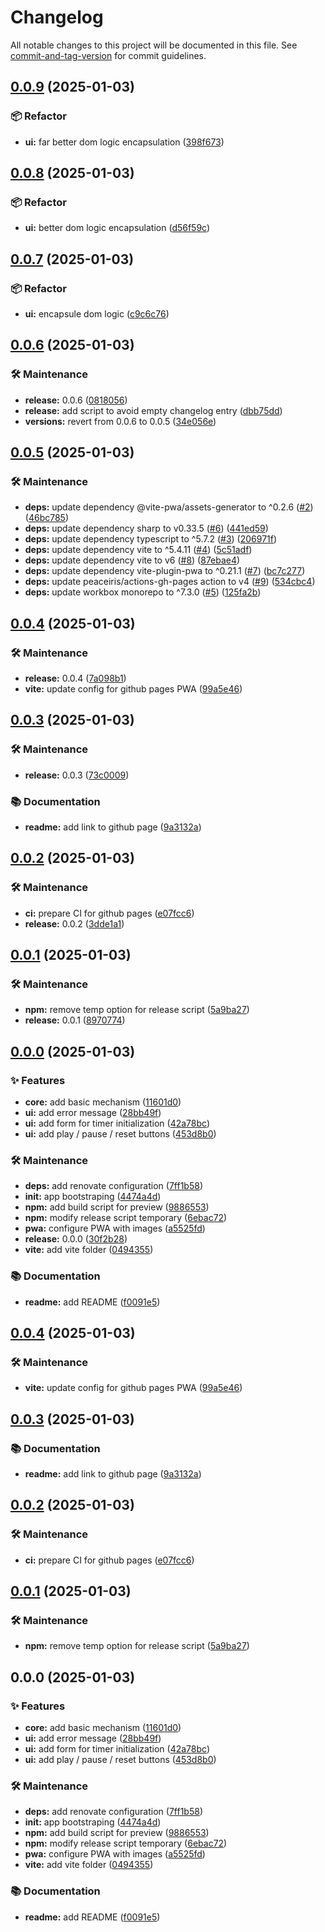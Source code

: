 # Changelog

All notable changes to this project will be documented in this file. See [commit-and-tag-version](https://github.com/absolute-version/commit-and-tag-version) for commit guidelines.

## [0.0.9](https://github.com/dimitrilahaye/time-spend/compare/v0.0.8...v0.0.9) (2025-01-03)


### 📦 Refactor

* **ui:** far better dom logic encapsulation ([398f673](https://github.com/dimitrilahaye/time-spend/commit/398f6730d21285fdd4ab13e9b75c594b60209b2e))

## [0.0.8](https://github.com/dimitrilahaye/time-spend/compare/v0.0.7...v0.0.8) (2025-01-03)


### 📦 Refactor

* **ui:** better dom logic encapsulation ([d56f59c](https://github.com/dimitrilahaye/time-spend/commit/d56f59c7c268b0492f352fbd4bd959dc594f89dc))

## [0.0.7](https://github.com/dimitrilahaye/time-spend/compare/v0.0.6...v0.0.7) (2025-01-03)


### 📦 Refactor

* **ui:** encapsule dom logic ([c9c6c76](https://github.com/dimitrilahaye/time-spend/commit/c9c6c764cfc632b760bf1bc2fff03038ae130a6a))

## [0.0.6](https://github.com/dimitrilahaye/time-spend/compare/v0.0.5...v0.0.6) (2025-01-03)


### 🛠️ Maintenance

* **release:** 0.0.6 ([0818056](https://github.com/dimitrilahaye/time-spend/commit/0818056a1a228e554948733e0b0d0d88b12709ab))
* **release:** add script to avoid empty changelog entry ([dbb75dd](https://github.com/dimitrilahaye/time-spend/commit/dbb75dd90147927df67d2a6e2bfc6253c4d31713))
* **versions:** revert from 0.0.6 to 0.0.5 ([34e056e](https://github.com/dimitrilahaye/time-spend/commit/34e056ea43fbe239d348b8d0182b0e5c304f11eb))

## [0.0.5](https://github.com/dimitrilahaye/time-spend/compare/v0.0.4...v0.0.5) (2025-01-03)


### 🛠️ Maintenance

* **deps:** update dependency @vite-pwa/assets-generator to ^0.2.6 ([#2](https://github.com/dimitrilahaye/time-spend/issues/2)) ([46bc785](https://github.com/dimitrilahaye/time-spend/commit/46bc78576a81d0ff00f8aeaf2e94f90d966d4243))
* **deps:** update dependency sharp to v0.33.5 ([#6](https://github.com/dimitrilahaye/time-spend/issues/6)) ([441ed59](https://github.com/dimitrilahaye/time-spend/commit/441ed599d4d3a3c592b6f747ab3a868c781a4e17))
* **deps:** update dependency typescript to ^5.7.2 ([#3](https://github.com/dimitrilahaye/time-spend/issues/3)) ([206971f](https://github.com/dimitrilahaye/time-spend/commit/206971fd5e057087c652c0ba1ce881fdf06e2a4c))
* **deps:** update dependency vite to ^5.4.11 ([#4](https://github.com/dimitrilahaye/time-spend/issues/4)) ([5c51adf](https://github.com/dimitrilahaye/time-spend/commit/5c51adfbfc898d656c97685bcfc26419927036a7))
* **deps:** update dependency vite to v6 ([#8](https://github.com/dimitrilahaye/time-spend/issues/8)) ([87ebae4](https://github.com/dimitrilahaye/time-spend/commit/87ebae46fec2b9ff35b481aa11495ca945738945))
* **deps:** update dependency vite-plugin-pwa to ^0.21.1 ([#7](https://github.com/dimitrilahaye/time-spend/issues/7)) ([bc7c277](https://github.com/dimitrilahaye/time-spend/commit/bc7c277b65bf4350406fa6254b2249b241c79347))
* **deps:** update peaceiris/actions-gh-pages action to v4 ([#9](https://github.com/dimitrilahaye/time-spend/issues/9)) ([534cbc4](https://github.com/dimitrilahaye/time-spend/commit/534cbc4f6345ba7c1438b3c47a5783eeded55c7a))
* **deps:** update workbox monorepo to ^7.3.0 ([#5](https://github.com/dimitrilahaye/time-spend/issues/5)) ([125fa2b](https://github.com/dimitrilahaye/time-spend/commit/125fa2b7487d3028db303955656fa21f6b95b668))

## [0.0.4](https://github.com/dimitrilahaye/time-spend/compare/v0.0.3...v0.0.4) (2025-01-03)


### 🛠️ Maintenance

* **release:** 0.0.4 ([7a098b1](https://github.com/dimitrilahaye/time-spend/commit/7a098b1d82cadd07fcf3d1d6f3f022bbb5a8e481))
* **vite:** update config for github pages PWA ([99a5e46](https://github.com/dimitrilahaye/time-spend/commit/99a5e4623594b7026e9e4dcd7548fb2dd944c049))

## [0.0.3](https://github.com/dimitrilahaye/time-spend/compare/v0.0.2...v0.0.3) (2025-01-03)


### 🛠️ Maintenance

* **release:** 0.0.3 ([73c0009](https://github.com/dimitrilahaye/time-spend/commit/73c0009956e1f692d5062863e65f7a55b595f99c))


### 📚 Documentation

* **readme:** add link to github page ([9a3132a](https://github.com/dimitrilahaye/time-spend/commit/9a3132a0b503ed407587e20fbc8615c9da0dfbfa))

## [0.0.2](https://github.com/dimitrilahaye/time-spend/compare/v0.0.1...v0.0.2) (2025-01-03)


### 🛠️ Maintenance

* **ci:** prepare CI for github pages ([e07fcc6](https://github.com/dimitrilahaye/time-spend/commit/e07fcc6d233f539c520db885a6ffb44be744a58a))
* **release:** 0.0.2 ([3dde1a1](https://github.com/dimitrilahaye/time-spend/commit/3dde1a15a68974beab148287112fac7a1c6318f8))

## [0.0.1](https://github.com/dimitrilahaye/time-spend/compare/v0.0.0...v0.0.1) (2025-01-03)


### 🛠️ Maintenance

* **npm:** remove temp option for release script ([5a9ba27](https://github.com/dimitrilahaye/time-spend/commit/5a9ba27b2946f28668f4dc20a291907355230657))
* **release:** 0.0.1 ([8970774](https://github.com/dimitrilahaye/time-spend/commit/89707740af6524179bd9f3615c2da1ae169d5eb4))

## [0.0.0](https://github.com/dimitrilahaye/time-spend/compare/4474a4db1ffc4684d8751ff9f59d6a0dd0e38198...v0.0.0) (2025-01-03)


### ✨ Features

* **core:** add basic mechanism ([11601d0](https://github.com/dimitrilahaye/time-spend/commit/11601d045b5476c869b1f8fc77fafbd3d0e6a663))
* **ui:** add error message ([28bb49f](https://github.com/dimitrilahaye/time-spend/commit/28bb49fb7caa728697651343f99de907e1625a09))
* **ui:** add form for timer initialization ([42a78bc](https://github.com/dimitrilahaye/time-spend/commit/42a78bcc7e71411a63fc02643e9634e6f0937bc8))
* **ui:** add play / pause / reset buttons ([453d8b0](https://github.com/dimitrilahaye/time-spend/commit/453d8b05cdbb40a6852b4a0c38f5104d13b0851f))


### 🛠️ Maintenance

* **deps:** add renovate configuration ([7ff1b58](https://github.com/dimitrilahaye/time-spend/commit/7ff1b58391cb7e71c649965edaf86539d5b3c43a))
* **init:** app bootstraping ([4474a4d](https://github.com/dimitrilahaye/time-spend/commit/4474a4db1ffc4684d8751ff9f59d6a0dd0e38198))
* **npm:** add build script for preview ([9886553](https://github.com/dimitrilahaye/time-spend/commit/98865530e4c8c5e10d333add277f9fd7f1acbf97))
* **npm:** modify release script temporary ([6ebac72](https://github.com/dimitrilahaye/time-spend/commit/6ebac72ffe6be39281032b168bb4eefb3715ca4b))
* **pwa:** configure PWA with images ([a5525fd](https://github.com/dimitrilahaye/time-spend/commit/a5525fd36658a5d37353ade8c320a2949ed1b6fb))
* **release:** 0.0.0 ([30f2b28](https://github.com/dimitrilahaye/time-spend/commit/30f2b2816030a0c861464d1b12d17e5ed0d31f67))
* **vite:** add vite folder ([0494355](https://github.com/dimitrilahaye/time-spend/commit/04943555e445f49eedfdd7bb242f3f6ca3f88d8d))


### 📚 Documentation

* **readme:** add README ([f0091e5](https://github.com/dimitrilahaye/time-spend/commit/f0091e5760caf2f89c5495bc171a83847e961ce0))

## [0.0.4](https://github.com/dimitrilahaye/time-spend/compare/v0.0.3...v0.0.4) (2025-01-03)


### 🛠️ Maintenance

* **vite:** update config for github pages PWA ([99a5e46](https://github.com/dimitrilahaye/time-spend/commit/99a5e4623594b7026e9e4dcd7548fb2dd944c049))

## [0.0.3](https://github.com/dimitrilahaye/time-spend/compare/v0.0.2...v0.0.3) (2025-01-03)


### 📚 Documentation

* **readme:** add link to github page ([9a3132a](https://github.com/dimitrilahaye/time-spend/commit/9a3132a0b503ed407587e20fbc8615c9da0dfbfa))

## [0.0.2](https://github.com/dimitrilahaye/time-spend/compare/v0.0.1...v0.0.2) (2025-01-03)


### 🛠️ Maintenance

* **ci:** prepare CI for github pages ([e07fcc6](https://github.com/dimitrilahaye/time-spend/commit/e07fcc6d233f539c520db885a6ffb44be744a58a))

## [0.0.1](https://github.com/dimitrilahaye/time-spend/compare/v0.0.0...v0.0.1) (2025-01-03)


### 🛠️ Maintenance

* **npm:** remove temp option for release script ([5a9ba27](https://github.com/dimitrilahaye/time-spend/commit/5a9ba27b2946f28668f4dc20a291907355230657))

## 0.0.0 (2025-01-03)


### ✨ Features

* **core:** add basic mechanism ([11601d0](https://github.com/dimitrilahaye/time-spend/commit/11601d045b5476c869b1f8fc77fafbd3d0e6a663))
* **ui:** add error message ([28bb49f](https://github.com/dimitrilahaye/time-spend/commit/28bb49fb7caa728697651343f99de907e1625a09))
* **ui:** add form for timer initialization ([42a78bc](https://github.com/dimitrilahaye/time-spend/commit/42a78bcc7e71411a63fc02643e9634e6f0937bc8))
* **ui:** add play / pause / reset buttons ([453d8b0](https://github.com/dimitrilahaye/time-spend/commit/453d8b05cdbb40a6852b4a0c38f5104d13b0851f))


### 🛠️ Maintenance

* **deps:** add renovate configuration ([7ff1b58](https://github.com/dimitrilahaye/time-spend/commit/7ff1b58391cb7e71c649965edaf86539d5b3c43a))
* **init:** app bootstraping ([4474a4d](https://github.com/dimitrilahaye/time-spend/commit/4474a4db1ffc4684d8751ff9f59d6a0dd0e38198))
* **npm:** add build script for preview ([9886553](https://github.com/dimitrilahaye/time-spend/commit/98865530e4c8c5e10d333add277f9fd7f1acbf97))
* **npm:** modify release script temporary ([6ebac72](https://github.com/dimitrilahaye/time-spend/commit/6ebac72ffe6be39281032b168bb4eefb3715ca4b))
* **pwa:** configure PWA with images ([a5525fd](https://github.com/dimitrilahaye/time-spend/commit/a5525fd36658a5d37353ade8c320a2949ed1b6fb))
* **vite:** add vite folder ([0494355](https://github.com/dimitrilahaye/time-spend/commit/04943555e445f49eedfdd7bb242f3f6ca3f88d8d))


### 📚 Documentation

* **readme:** add README ([f0091e5](https://github.com/dimitrilahaye/time-spend/commit/f0091e5760caf2f89c5495bc171a83847e961ce0))
